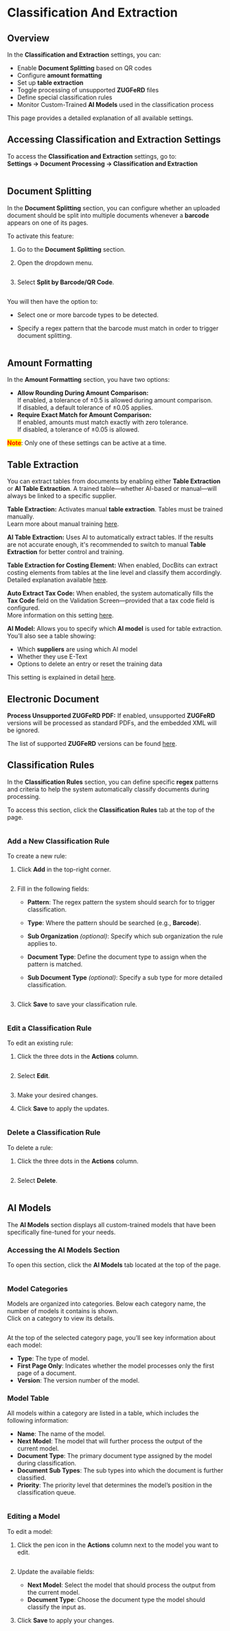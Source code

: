 # Classification And Extraction

## Overview

In the **Classification and Extraction** settings, you can:

* Enable **Document Splitting** based on QR codes
* Configure **amount formatting**
* Set up **table extraction**
* Toggle processing of unsupported **ZUGFeRD** files
* Define special classification rules
* Monitor Custom-Trained **AI Models** used in the classification process

This page provides a detailed explanation of all available settings.

## **Accessing Classification and Extraction Settings**

To access the **Classification and Extraction** settings, go to:\
**Settings → Document Processing → Classification and Extraction**

<figure><img src="../../../../.gitbook/assets/settings_classification_and_extraction.png" alt=""><figcaption></figcaption></figure>

## Document Splitting

In the **Document Splitting** section, you can configure whether an uploaded document should be split into multiple documents whenever a **barcode** appears on one of its pages.

To activate this feature:

1. Go to the **Document Splitting** section.
2.  Open the dropdown menu.

    <figure><img src="../../../../.gitbook/assets/classification_and_extraction_14.png" alt=""><figcaption></figcaption></figure>
3.  Select **Split by Barcode/QR Code**.

    <figure><img src="../../../../.gitbook/assets/classification_and_extraction_15.png" alt=""><figcaption></figcaption></figure>

You will then have the option to:

* Select one or more barcode types to be detected.
*   Specify a regex pattern that the barcode must match in order to trigger document splitting.

    <figure><img src="../../../../.gitbook/assets/classification_and_extraction_16.png" alt=""><figcaption></figcaption></figure>

## Amount Formatting

In the **Amount Formatting** section, you have two options:

* **Allow Rounding During Amount Comparison:**\
  If enabled, a tolerance of ±0.5 is allowed during amount comparison.\
  If disabled, a default tolerance of ±0.05 applies.
* **Require Exact Match for Amount Comparison:**\
  If enabled, amounts must match exactly with zero tolerance.\
  If disabled, a tolerance of ±0.05 is allowed.

<mark style="color:red;">**Note**</mark>: Only one of these settings can be active at a time.

## Table Extraction

You can extract tables from documents by enabling either **Table Extraction** or **AI Table Extraction**. A trained table—whether AI-based or manual—will always be linked to a specific supplier.

**Table Extraction:** Activates manual **table extraction**. Tables must be trained manually.\
Learn more about manual training [here](../../../setup/document-training/training-line-fields-table-training/defining-tables-and-columns.md).

**AI Table Extraction:** Uses AI to automatically extract tables. If the results are not accurate enough, it's recommended to switch to manual **Table Extraction** for better control and training.

**Table Extraction for Costing Element:** When enabled, DocBits can extract costing elements from tables at the line level and classify them accordingly.\
Detailed explanation available [here](table-extraction-for-costing-element.md).

**Auto Extract Tax Code:** When enabled, the system automatically fills the **Tax Code** field on the Validation Screen—provided that a tax code field is configured.\
More information on this setting [here](auto-extract-tax-code.md).

**AI Model:** Allows you to specify which **AI model** is used for table extraction.\
You’ll also see a table showing:

* Which **suppliers** are using which AI model
* Whether they use E-Text
* Options to delete an entry or reset the training data

This setting is explained in detail [here](ai-model.md).

## Electronic Document

**Process Unsupported ZUGFeRD PDF:** If enabled, unsupported **ZUGFeRD** versions will be processed as standard PDFs, and the embedded XML will be ignored.

The list of supported **ZUGFeRD** versions can be found [here](../../global-settings/document-types/edi/zugferd-1.0-2.1-and-2.3.md).

## **Classification Rules**

In the **Classification Rules** section, you can define specific **regex** patterns and criteria to help the system automatically classify documents during processing.

To access this section, click the **Classification Rules** tab at the top of the page.

<figure><img src="../../../../.gitbook/assets/classification_and_extraction_1.png" alt=""><figcaption></figcaption></figure>

### **Add a New Classification Rule**

To create a new rule:

1.  Click **Add** in the top-right corner.

    <figure><img src="../../../../.gitbook/assets/classification_and_extraction_2.png" alt=""><figcaption></figcaption></figure>
2. Fill in the following fields:
   * **Pattern**: The regex pattern the system should search for to trigger classification.
   * **Type**: Where the pattern should be searched (e.g., **Barcode**).
   * **Sub Organization** _(optional)_: Specify which sub organization the rule applies to.
   * **Document Type**: Define the document type to assign when the pattern is matched.
   *   **Sub Document Type** _(optional)_: Specify a sub type for more detailed classification.

       <figure><img src="../../../../.gitbook/assets/classification_and_extraction_3.png" alt=""><figcaption></figcaption></figure>
3.  Click **Save** to save your classification rule.

    <figure><img src="../../../../.gitbook/assets/classification_and_extraction_4.png" alt=""><figcaption></figcaption></figure>

### **Edit a Classification Rule**

To edit an existing rule:

1.  Click the three dots in the **Actions** column.

    <figure><img src="../../../../.gitbook/assets/classification_and_extraction_5.png" alt=""><figcaption></figcaption></figure>
2.  Select **Edit**.

    <figure><img src="../../../../.gitbook/assets/classification_and_extraction_6.png" alt=""><figcaption></figcaption></figure>
3. Make your desired changes.
4.  Click **Save** to apply the updates.

    <figure><img src="../../../../.gitbook/assets/classification_and_extraction_4.png" alt=""><figcaption></figcaption></figure>

### **Delete a Classification Rule**

To delete a rule:

1.  Click the three dots in the **Actions** column.

    <figure><img src="../../../../.gitbook/assets/classification_and_extraction_5.png" alt=""><figcaption></figcaption></figure>
2.  Select **Delete**.

    <figure><img src="../../../../.gitbook/assets/classification_and_extraction_7.png" alt=""><figcaption></figcaption></figure>

## AI Models

The **AI Models** section displays all custom-trained models that have been specifically fine-tuned for your needs.

### Accessing the AI Models Section

To open this section, click the **AI Models** tab located at the top of the page.

<figure><img src="../../../../.gitbook/assets/classification_and_extraction_8.png" alt=""><figcaption></figcaption></figure>

### Model Categories

Models are organized into categories. Below each category name, the number of models it contains is shown.\
Click on a category to view its details.

<figure><img src="../../../../.gitbook/assets/classification_and_extraction_9.png" alt=""><figcaption></figcaption></figure>

At the top of the selected category page, you’ll see key information about each model:

* **Type**: The type of model.
* **First Page Only**: Indicates whether the model processes only the first page of a document.
* **Version**: The version number of the model.

### Model Table

All models within a category are listed in a table, which includes the following information:

* **Name**: The name of the model.
* **Next Model**: The model that will further process the output of the current model.
* **Document Type**: The primary document type assigned by the model during classification.
* **Document Sub Types**: The sub types into which the document is further classified.
* **Priority**: The priority level that determines the model’s position in the classification queue.

<figure><img src="../../../../.gitbook/assets/classification_and_extraction_11.png" alt=""><figcaption></figcaption></figure>

### Editing a Model

To edit a model:

1.  Click the pen icon in the **Actions** column next to the model you want to edit.

    <figure><img src="../../../../.gitbook/assets/classification_and_extraction_10.png" alt=""><figcaption></figcaption></figure>
2. Update the available fields:
   * **Next Model**: Select the model that should process the output from the current model.
   * **Document Type**: Choose the document type the model should classify the input as.
3.  Click **Save** to apply your changes.

    <figure><img src="../../../../.gitbook/assets/classification_and_extraction_12.png" alt=""><figcaption></figcaption></figure>
